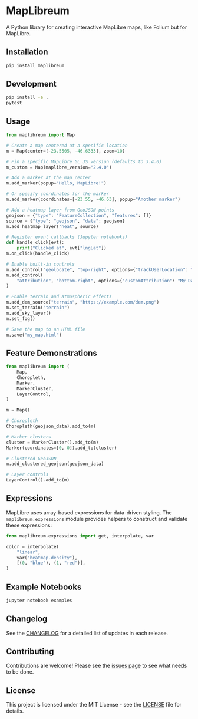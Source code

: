 # MapLibreum

A Python library for creating interactive MapLibre maps, like Folium but for MapLibre.

## Installation

```bash
pip install maplibreum
```

## Development

```bash
pip install -e .
pytest
```

## Usage

```python
from maplibreum import Map

# Create a map centered at a specific location
m = Map(center=[-23.5505, -46.6333], zoom=10)

# Pin a specific MapLibre GL JS version (defaults to 3.4.0)
m_custom = Map(maplibre_version="2.4.0")

# Add a marker at the map center
m.add_marker(popup="Hello, MapLibre!")

# Or specify coordinates for the marker
m.add_marker(coordinates=[-23.55, -46.63], popup="Another marker")

# Add a heatmap layer from GeoJSON points
geojson = {"type": "FeatureCollection", "features": []}
source = {"type": "geojson", "data": geojson}
m.add_heatmap_layer("heat", source)

# Register event callbacks (Jupyter notebooks)
def handle_click(evt):
    print("Clicked at", evt["lngLat"])
m.on_click(handle_click)

# Enable built-in controls
m.add_control("geolocate", "top-right", options={"trackUserLocation": True})
m.add_control(
    "attribution", "bottom-right", options={"customAttribution": "My Data"}
)

# Enable terrain and atmospheric effects
m.add_dem_source("terrain", "https://example.com/dem.png")
m.set_terrain("terrain")
m.add_sky_layer()
m.set_fog()

# Save the map to an HTML file
m.save("my_map.html")
```

## Feature Demonstrations

```python
from maplibreum import (
    Map,
    Choropleth,
    Marker,
    MarkerCluster,
    LayerControl,
)

m = Map()

# Choropleth
Choropleth(geojson_data).add_to(m)

# Marker clusters
cluster = MarkerCluster().add_to(m)
Marker(coordinates=[0, 0]).add_to(cluster)

# Clustered GeoJSON
m.add_clustered_geojson(geojson_data)

# Layer controls
LayerControl().add_to(m)
```

## Expressions

MapLibre uses array-based expressions for data-driven styling. The
``maplibreum.expressions`` module provides helpers to construct and
validate these expressions:

```python
from maplibreum.expressions import get, interpolate, var

color = interpolate(
    "linear",
    var("heatmap-density"),
    [(0, "blue"), (1, "red")],
)
```

## Example Notebooks

```bash
jupyter notebook examples
```

## Changelog

See the [CHANGELOG](CHANGELOG.md) for a detailed list of updates in each release.

## Contributing

Contributions are welcome! Please see the [issues page](https://github.com/kauevestena/maplibreum_prototype/issues) to see what needs to be done.

## License

This project is licensed under the MIT License - see the [LICENSE](LICENSE) file for details.
